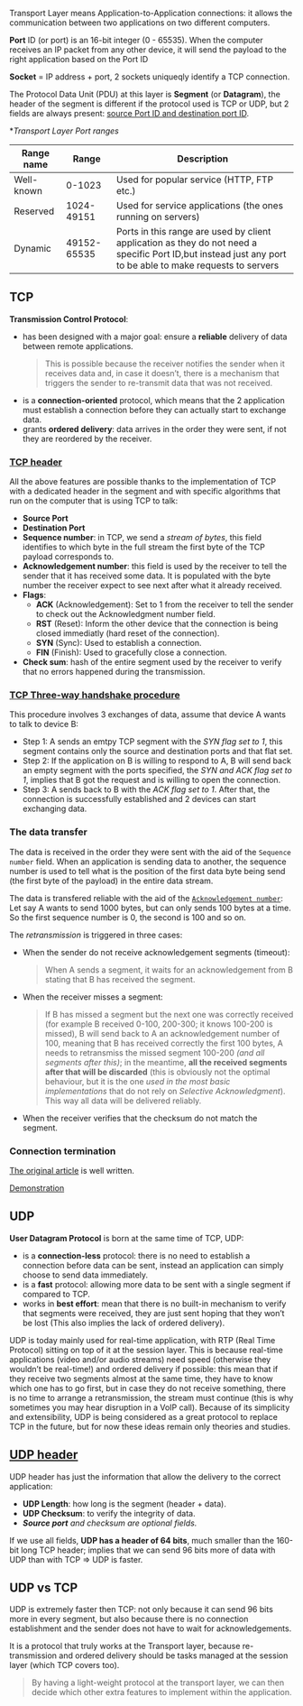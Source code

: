 Transport Layer means Application-to-Application connections: it allows the communication between two applications on two different computers.

**Port** ID (or port) is an 16-bit integer (0 - 65535). When the computer receives an IP packet from any other device, it will send the payload to the right application based on the Port ID

**Socket** = IP address + port, 2 sockets uniqueqly identify a TCP connection.

The Protocol Data Unit (PDU) at this layer is **Segment** (or **Datagram**), the header of the segment is different if the protocol used is TCP or UDP, but 2 fields are always present: [source Port ID and destination port ID](https://www.ictshore.com/wp-content/uploads/2016/12/1016-05-Segment.png).

**Transport Layer Port ranges*

|Range name|Range|Description|
|-|-|-|
|Well-known|0-1023|Used for popular service (HTTP, FTP etc.)
|Reserved|1024-49151|Used for service applications (the ones running on servers)| 
|Dynamic|49152-65535|Ports in this range are used by client application as they do not need a specific Port ID,but instead just any port to be able to make requests to servers|

## TCP

**Transmission Control Protocol**:
- has been designed with a major goal: ensure a **reliable** delivery of data between remote applications.
  > This is possible because the receiver notifies the sender when it receives data and, in case it doesn’t, there is a mechanism that triggers the sender to re-transmit data that was not received.
- is a **connection-oriented** protocol, which means that the 2 application must establish a connection before they can actually start to exchange data.
- grants **ordered delivery**: data arrives in the order they were sent, if not they are reordered by the receiver.

### [TCP header](https://www.ictshore.com/wp-content/uploads/2016/12/1016-07-TCP_segment.png)

All the above features are possible thanks to the implementation of TCP with a dedicated header in the segment and with specific algorithms that run on the computer that is using TCP to talk:
- **Source Port**
- **Destination Port**
- **Sequence number**: in TCP, we send a *stream of bytes*, this field identifies to which byte in the full stream the first byte of the TCP payload corresponds to.
- **Acknowledgement number**: this field is used by the receiver to tell the sender that it has received some data. It is populated with the byte number the receiver expect to see next after what it already received.
- **Flags**:
  - **ACK** (Acknowledgement): Set to 1 from the receiver to tell the sender to check out the Acknowledgment number field.
  - **RST** (Reset): Inform the other device that the connection is being closed immediatly (hard reset of the connection).
  - **SYN** (Sync): Used to establish a connection.
  - **FIN** (Finish): Used to gracefully close a connection.
- **Check sum**: hash of the entire segment used by the receiver to verify that no errors happened during the transmission.

### [TCP Three-way handshake procedure](https://www.ictshore.com/wp-content/uploads/2016/12/1016-06-Three_way_handshake.png)

This procedure involves 3 exchanges of data, assume that device A wants to talk to device B:
- Step 1: A sends an emtpy TCP segment with the *SYN flag set to 1*, this segment contains only the source and destination ports and that flat set.
- Step 2: If the application on B is willing to respond to A, B will send back an empty segment with the ports specified, the *SYN and ACK flag set to 1*, implies that B got the request and is willing to open the connection.
- Step 3: A sends back to B with the *ACK flag set to 1*. After that, the connection is successfully established and 2 devices can start exchanging data.

### The data transfer

The data is received in the order they were sent with the aid of the `Sequence number` field. When an application is sending data to another, the sequence number is used to tell what is the position of the first data byte being send (the first byte of the payload) in the entire data stream.

The data is transfered reliable with the aid of the [`Acknowledgement number`](https://www.ictshore.com/wp-content/uploads/2016/12/1016-09-acknoledgment.png): Let say A wants to send 1000 bytes, but can only sends 100 bytes at a time. So the first sequence number is 0, the second is 100 and so on.

The *retransmission* is triggered in three cases:
- When the sender do not receive acknowledgement segments (timeout):
  > When A sends a segment, it waits for an acknowledgement from B stating that B has received the segment.
- When the receiver misses a segment:
  > If B has missed a segment but the next one was correctly received (for example B received 0-100, 200-300; it knows 100-200 is missed), B will send back to A an acknowledgement number of 100, meaning that B has received correctly the first 100 bytes, A needs to retransmiss the missed segment 100-200 *(and all segments after this)*; in the meantime, **all the received segments after that will be discarded** (this is obviously not the optimal behaviour,  but it is the one *used in the most basic implementations* that do not rely on *Selective Acknowledgment*). This way all data will be delivered reliably. 
- When the receiver verifies that the checksum do not match the segment.

### Connection termination

[The original article](https://www.ictshore.com/free-ccna-course/transport-layer-tcp-and-udp/) is well written.

[Demonstration](https://i.stack.imgur.com/vjr9Q.png)

## UDP

**User Datagram Protocol** is born at the same time of TCP, UDP:
- is a **connection-less** protocol: there is no need to establish a connection before data can be sent, instead an application can simply choose to send data immediately.
- is a **fast** protocol: allowing more data to be sent with a single segment if compared to TCP.
- works in **best effort**: mean that there is no built-in mechanism to verify that segments were received, they are just sent hoping that they won’t be lost (This also implies the lack of ordered delivery).

UDP is today mainly used for real-time application, with RTP (Real Time Protocol) sitting on top of it at the session layer. This is because real-time applications (video and/or audio streams) need speed (otherwise they wouldn’t be real-time!) and ordered delivery if possible: this mean that if they receive two segments almost at the same time, they have to know which one has to go first, but in case they do not receive something, there is no time to arrange a retransmission, the stream must continue (this is why sometimes you may hear disruption in a VoIP call). Because of its simplicity and extensibility, UDP is being considered as a great protocol to replace TCP in the future, but for now these ideas remain only theories and studies.



## [UDP header](https://www.ictshore.com/wp-content/uploads/2016/12/1016-11-UDP_segment.png)

UDP header has just the information that allow the delivery to the correct application:
- **UDP Length**: how long is the segment (header + data).
- **UDP Checksum**: to verify the integrity of data.
- ***Source port** and checksum are optional fields.*

If we use all fields, **UDP has a header of 64 bits**, much smaller than the 160-bit long TCP header; implies that we can send 96 bits more of data with UDP than with TCP => UDP is faster.

## UDP vs TCP

UDP is extremely faster then TCP: not only because it can send 96 bits more in every segment, but also because there is no connection establishment and the sender does not have to wait for acknowledgements.

It is a protocol that truly works at the Transport layer, because re-transmission and ordered delivery should be tasks managed at the session layer (which TCP covers too).
> By having a light-weight protocol at the transport layer, we can then decide which other extra features to implement within the application.


